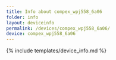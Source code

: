 ```yaml
---
title: Info about compex_wpj558_6a06
folder: info
layout: deviceinfo
permalink: /devices/compex_wpj558_6a06/
device: compex_wpj558_6a06
---
```

{% include templates/device_info.md %}
